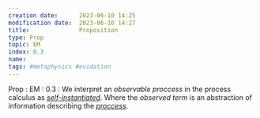 ```yaml
---
creation date:		2023-06-10 14:25
modification date:	2023-06-10 14:27
title: 				Proposition
type: Prop
topic: EM
index: 0.3
name: 
tags: #metaphysics #evidation 
---
```

Prop : EM : 0.3 : We interpret an $observable$ $proccess$ in the process calculus as *[self-instantiated](self-instantiated)*. Where the $observed$ $term$ is an abstraction of  information describing the *[proccess](Def-PC-0.0-Process)*.